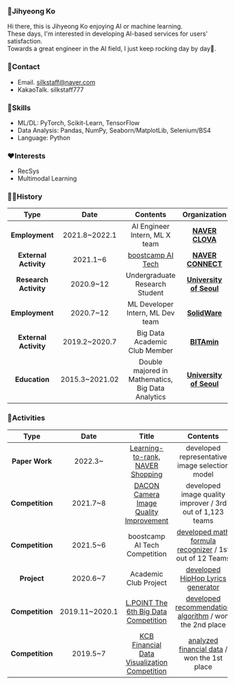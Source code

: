### 🤗Jihyeong Ko
Hi there, this is Jihyeong Ko enjoying AI or machine learning.  
These days, I'm interested in developing AI-based services for users' satisfaction.  
Towards a great engineer in the AI field, I just keep rocking day by day👊.

### 👀Contact
- Email. silkstaff@naver.com
- KakaoTalk. silkstaff777

### 🤖Skills
* ML/DL: PyTorch, Scikit-Learn, TensorFlow
* Data Analysis: Pandas, NumPy, Seaborn/MatplotLib, Selenium/BS4
* Language: Python

### ❤Interests
* RecSys
* Multimodal Learning

### 🏃‍♀️History

| **Type** | **Date** | **Contents** | **Organization** |
|:--------:|:--------:|:--------:|:--------:|
| **Employment** | 2021.8~2022.1 | AI Engineer Intern, ML X team | **[NAVER CLOVA](https://clova.ai/ko)** |
| **External Activity** | 2021.1~6 | [boostcamp AI Tech](https://boostcamp.connect.or.kr/) | **[NAVER CONNECT](https://www.connect.or.kr/)** |
| **Research Activity** | 2020.9~12 | Undergraduate Research Student | **[University of Seoul](http://www.uos.ac.kr/intro.htm)** |
| **Employment** | 2020.7~12 | ML Developer Intern, ML Dev team | **[SolidWare](https://davincilabs.ai/ko)** |
| **External Activity** | 2019.2~2020.7 | Big Data Academic Club Member | **[BITAmin](https://cafe.naver.com/bitamin123)** |
| **Education** | 2015.3~2021.02  | Double majored in Mathematics, Big Data Analytics | **[University of Seoul](http://www.uos.ac.kr/intro.htm)** |


### 🤡Activities
| **Type** | **Date** | **Title** |**Contents** | **Host** |
|:--------:|:--------:|:--------:|:--------:|:--------:|
| **Paper Work** | 2022.3~ | [Learning-to-rank, NAVER Shopping](https://shopping.naver.com/department/event) | developed representative image selection model | **[NAVER CLOVA](https://clova.ai/ko)** |
| **Competition** | 2021.7~8 | [DACON Camera Image Quality Improvement](https://dacon.io/competitions/official/235746/overview/description) | developed image quality improver / 3rd out of 1,123 teams | **LG AI Research** |
| **Competition** | 2021.5~6 | boostcamp AI Tech Competition | [developed math formula recognizer](https://github.com/bcaitech1/p4-fr-sorry-math-but-love-you) / 1st out of 12 Teams | **NAVER CONNECT** |
| **Project** | 2020.6~7 | Academic Club Project | [developed HipHop Lyrics generator](https://github.com/iloveslowfood/Text2Hip) | **BITAmin** |
| **Competition** | 2019.11~2020.1 | [L.POINT The 6th Big Data Competition](https://competition.lpoint.com/front/Guideline.tran) | [developed recommendation algorithm](https://github.com/iloveslowfood/6thLPOINTBigdataCompetition) / won the 2nd place  | **Lotte Members** | 
| **Competition** | 2019.5~7 | [KCB Financial Data Visualization Competition](https://dacon.io/competitions/official/82407/overview) | [analyzed financial data](https://github.com/iloveslowfood/8thKCBFinanceDataVisualization) / won the 1st place | **KCB, Dacon** |
